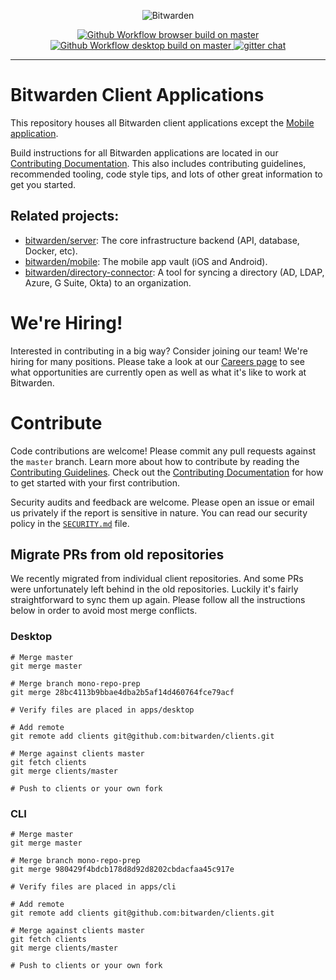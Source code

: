 <p align="center">
  <img src="https://raw.githubusercontent.com/bitwarden/brand/master/screenshots/apps-combo-logo.png" alt="Bitwarden" />
</p>
<p align="center">
  <a href="https://github.com/bitwarden/clients/actions/workflows/build-browser.yml?query=branch:master" target="_blank">
    <img src="https://github.com/bitwarden/clients/actions/workflows/build-browser.yml/badge.svg?branch=master" alt="Github Workflow browser build on master" />
  </a>
  <a href="https://github.com/bitwarden/clients/actions/workflows/build-desktop.yml?query=branch:master" target="_blank">
    <img src="https://github.com/bitwarden/clients/actions/workflows/build-desktop.yml/badge.svg?branch=master" alt="Github Workflow desktop build on master" />
  </a>
  <a href="https://gitter.im/bitwarden/Lobby" target="_blank">
    <img src="https://badges.gitter.im/bitwarden/Lobby.svg" alt="gitter chat" />
  </a>
</p>

---

# Bitwarden Client Applications

This repository houses all Bitwarden client applications except the [Mobile application](https://github.com/bitwarden/mobile).

Build instructions for all Bitwarden applications are located in our [Contributing Documentation](https://contributing.bitwarden.com/). This also includes contributing guidelines, recommended tooling, code style tips, and lots of other great information to get you started.

## Related projects:

- [bitwarden/server](https://github.com/bitwarden/server): The core infrastructure backend (API, database, Docker, etc).
- [bitwarden/mobile](https://github.com/bitwarden/mobile): The mobile app vault (iOS and Android).
- [bitwarden/directory-connector](https://github.com/bitwarden/directory-connector): A tool for syncing a directory (AD, LDAP, Azure, G Suite, Okta) to an organization.

# We're Hiring!

Interested in contributing in a big way? Consider joining our team! We're hiring for many positions. Please take a look at our [Careers page](https://bitwarden.com/careers/) to see what opportunities are currently open as well as what it's like to work at Bitwarden.

# Contribute

Code contributions are welcome! Please commit any pull requests against the `master` branch. Learn more about how to contribute by reading the [Contributing Guidelines](https://contributing.bitwarden.com/contributing/). Check out the [Contributing Documentation](https://contributing.bitwarden.com/) for how to get started with your first contribution.

Security audits and feedback are welcome. Please open an issue or email us privately if the report is sensitive in nature. You can read our security policy in the [`SECURITY.md`](SECURITY.md) file.

## Migrate PRs from old repositories

We recently migrated from individual client repositories. And some PRs were unfortunately left behind in the old repositories. Luckily it's fairly straightforward to sync them up again. Please follow all the instructions below in order to avoid most merge conflicts.

### Desktop

```
# Merge master
git merge master

# Merge branch mono-repo-prep
git merge 28bc4113b9bbae4dba2b5af14d460764fce79acf

# Verify files are placed in apps/desktop

# Add remote
git remote add clients git@github.com:bitwarden/clients.git

# Merge against clients master
git fetch clients
git merge clients/master

# Push to clients or your own fork
```

### CLI

```
# Merge master
git merge master

# Merge branch mono-repo-prep
git merge 980429f4bdcb178d8d92d8202cbdacfaa45c917e

# Verify files are placed in apps/cli

# Add remote
git remote add clients git@github.com:bitwarden/clients.git

# Merge against clients master
git fetch clients
git merge clients/master

# Push to clients or your own fork
```
